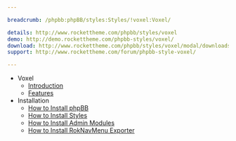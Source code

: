 ```yaml
---

breadcrumb: /phpbb:phpBB/styles:Styles/!voxel:Voxel/

details: http://www.rockettheme.com/phpbb/styles/voxel
demo: http://demo.rockettheme.com/phpbb-styles/voxel/
download: http://www.rockettheme.com/phpbb/styles/voxel/modal/downloads
support: http://www.rockettheme.com/forum/phpbb-style-voxel/

---
```


* Voxel
	* [Introduction](INDEX.md#introduction)
	* [Features](INDEX.md#features)
* Installation
	* [How to Install phpBB](../../start/install.md)
	* [How to Install Styles](../../start/styles.md)
	* [How to Install Admin Modules](../../start/styles.md#installing-administrative-modules)
	* [How to Install RokNavMenu Exporter](../../modules/roknavmenu.md)